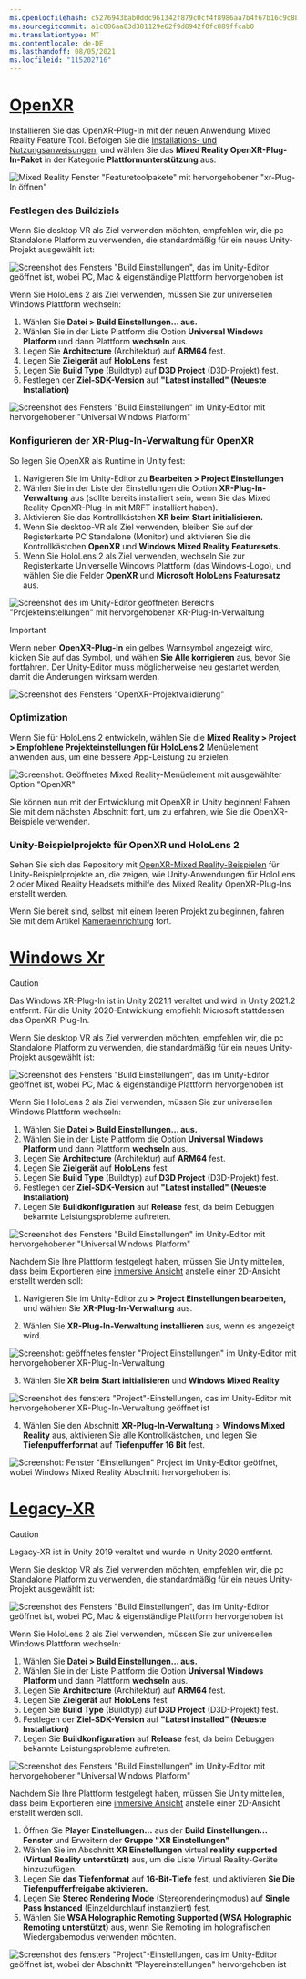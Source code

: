```yaml
---
ms.openlocfilehash: c5276943bab0ddc961342f879c0cf4f8986aa7b4f67b16c9c8b5415ca6fc58fd
ms.sourcegitcommit: a1c086aa83d381129e62f9d8942f0fc889ffcab0
ms.translationtype: MT
ms.contentlocale: de-DE
ms.lasthandoff: 08/05/2021
ms.locfileid: "115202716"
---
```

# <a name="openxr"></a>[OpenXR](#tab/openxr)

Installieren Sie das OpenXR-Plug-In mit der neuen Anwendung Mixed Reality Feature Tool. Befolgen Sie die [Installations- und Nutzungsanweisungen,](../../welcome-to-mr-feature-tool.md) und wählen Sie das **Mixed Reality OpenXR-Plug-In-Paket** in der Kategorie **Plattformunterstützung** aus:

![Mixed Reality Fenster "Featuretoolpakete" mit hervorgehobener "xr-Plug-In öffnen"](../../images/feature-tool-openxr.png)

### <a name="setting-your-build-target"></a>Festlegen des Buildziels

Wenn Sie desktop VR als Ziel verwenden möchten, empfehlen wir, die pc Standalone Platform zu verwenden, die standardmäßig für ein neues Unity-Projekt ausgewählt ist:

![Screenshot des Fensters "Build Einstellungen", das im Unity-Editor geöffnet ist, wobei PC, Mac & eigenständige Plattform hervorgehoben ist](../../images/wmr-config-img-3.png)

Wenn Sie HoloLens 2 als Ziel verwenden, müssen Sie zur universellen Windows Plattform wechseln:

1. Wählen Sie **Datei > Build Einstellungen... aus.**
2. Wählen Sie in der Liste Plattform die Option **Universal Windows Platform** und dann Plattform **wechseln** aus.
3. Legen Sie **Architecture** (Architektur) auf **ARM64** fest.
4. Legen Sie **Zielgerät** auf **HoloLens** fest
5. Legen Sie **Build Type** (Buildtyp) auf **D3D Project** (D3D-Projekt) fest.
6. Festlegen der **Ziel-SDK-Version** auf **"Latest installed" (Neueste Installation)**

![Screenshot des Fensters "Build Einstellungen" im Unity-Editor mit hervorgehobener "Universal Windows Platform"](../../images/wmr-config-img-4.png)

### <a name="configuring-xr-plugin-management-for-openxr"></a>Konfigurieren der XR-Plug-In-Verwaltung für OpenXR

So legen Sie OpenXR als Runtime in Unity fest:

1. Navigieren Sie im Unity-Editor zu **Bearbeiten > Project Einstellungen**
2. Wählen Sie in der Liste der Einstellungen die Option **XR-Plug-In-Verwaltung** aus (sollte bereits installiert sein, wenn Sie das Mixed Reality OpenXR-Plug-In mit MRFT installiert haben).
3. Aktivieren Sie das Kontrollkästchen **XR beim Start initialisieren.**
4. Wenn Sie desktop-VR als Ziel verwenden, bleiben Sie auf der Registerkarte PC Standalone (Monitor) und aktivieren Sie die Kontrollkästchen **OpenXR** und **Windows Mixed Reality Featuresets.**
5. Wenn Sie HoloLens 2 als Ziel verwenden, wechseln Sie zur Registerkarte Universelle Windows Plattform (das Windows-Logo), und wählen Sie die Felder **OpenXR** und **Microsoft HoloLens Featuresatz** aus.

![Screenshot des im Unity-Editor geöffneten Bereichs "Projekteinstellungen" mit hervorgehobener XR-Plug-In-Verwaltung](../../images/openxr-img-05.png)

> [!IMPORTANT]
> Wenn neben **OpenXR-Plug-In** ein gelbes Warnsymbol angezeigt wird, klicken Sie auf das Symbol, und wählen **Sie Alle korrigieren** aus, bevor Sie fortfahren. Der Unity-Editor muss möglicherweise neu gestartet werden, damit die Änderungen wirksam werden.

![Screenshot des Fensters "OpenXR-Projektvalidierung"](../../images/openxr-img-06.png)

### <a name="optimization"></a>Optimization

Wenn Sie für HoloLens 2 entwickeln, wählen Sie die **Mixed Reality > Project > Empfohlene Projekteinstellungen für HoloLens 2** Menüelement anwenden aus, um eine bessere App-Leistung zu erzielen.

![Screenshot: Geöffnetes Mixed Reality-Menüelement mit ausgewählter Option "OpenXR"](../../images/openxr-img-08.png)

Sie können nun mit der Entwicklung mit OpenXR in Unity beginnen!  Fahren Sie mit dem nächsten Abschnitt fort, um zu erfahren, wie Sie die OpenXR-Beispiele verwenden.

### <a name="unity-sample-projects-for-openxr-and-hololens-2"></a>Unity-Beispielprojekte für OpenXR und HoloLens 2

Sehen Sie sich das Repository mit [OpenXR-Mixed Reality-Beispielen](https://github.com/microsoft/OpenXR-Unity-MixedReality-Samples) für Unity-Beispielprojekte an, die zeigen, wie Unity-Anwendungen für HoloLens 2 oder Mixed Reality Headsets mithilfe des Mixed Reality OpenXR-Plug-Ins erstellt werden.

Wenn Sie bereit sind, selbst mit einem leeren Projekt zu beginnen, fahren Sie mit dem Artikel [Kameraeinrichtung](../../camera-in-unity.md) fort.

# <a name="windows-xr"></a>[Windows Xr](#tab/windowsxr)

> [!CAUTION]
> Das Windows XR-Plug-In ist in Unity 2021.1 veraltet und wird in Unity 2021.2 entfernt.  Für die Unity 2020-Entwicklung empfiehlt Microsoft stattdessen das OpenXR-Plug-In.

Wenn Sie desktop VR als Ziel verwenden möchten, empfehlen wir, die pc Standalone Platform zu verwenden, die standardmäßig für ein neues Unity-Projekt ausgewählt ist:

![Screenshot des Fensters "Build Einstellungen", das im Unity-Editor geöffnet ist, wobei PC, Mac & eigenständige Plattform hervorgehoben ist](../../images/wmr-config-img-3.png)

Wenn Sie HoloLens 2 als Ziel verwenden, müssen Sie zur universellen Windows Plattform wechseln:

1.  Wählen Sie **Datei > Build Einstellungen... aus.**
2.  Wählen Sie in der Liste Plattform die Option **Universal Windows Platform** und dann Plattform **wechseln** aus.
3.  Legen Sie **Architecture** (Architektur) auf **ARM64** fest.
4.  Legen Sie **Zielgerät** auf **HoloLens** fest
5.  Legen Sie **Build Type** (Buildtyp) auf **D3D Project** (D3D-Projekt) fest.
6.  Festlegen der **Ziel-SDK-Version** auf **"Latest installed" (Neueste Installation)**
7.  Legen Sie **Buildkonfiguration** auf **Release** fest, da beim Debuggen bekannte Leistungsprobleme auftreten.

![Screenshot des Fensters "Build Einstellungen" im Unity-Editor mit hervorgehobener "Universal Windows Platform"](../../images/wmr-config-img-4.png)

Nachdem Sie Ihre Plattform festgelegt haben, müssen Sie Unity mitteilen, dass beim Exportieren eine [immersive Ansicht](../../../../design/app-views.md) anstelle einer 2D-Ansicht erstellt werden soll:

1. Navigieren Sie im Unity-Editor zu **> Project Einstellungen bearbeiten,** und wählen Sie **XR-Plug-In-Verwaltung** aus.

2. Wählen Sie **XR-Plug-In-Verwaltung installieren** aus, wenn es angezeigt wird.

![Screenshot: geöffnetes fenster "Project Einstellungen" im Unity-Editor mit hervorgehobener XR-Plug-In-Verwaltung](../../images/wmr-config-img-5.png)

3. Wählen Sie **XR beim Start initialisieren** und **Windows Mixed Reality**

![Screenshot des fensters "Project"-Einstellungen, das im Unity-Editor mit hervorgehobener XR-Plug-In-Verwaltung geöffnet ist](../../images/wmr-config-img-7.png)

4. Wählen Sie den Abschnitt **XR-Plug-In-Verwaltung**  >  **Windows Mixed Reality** aus, aktivieren Sie alle Kontrollkästchen, und legen Sie **Tiefenpufferformat** auf **Tiefenpuffer 16 Bit** fest.

![Screenshot: Fenster "Einstellungen" Project im Unity-Editor geöffnet, wobei Windows Mixed Reality Abschnitt hervorgehoben ist](../../images/wmr-config-img-8.png)

# <a name="legacy-xr"></a>[Legacy-XR](#tab/legacy)

> [!CAUTION]
> Legacy-XR ist in Unity 2019 veraltet und wurde in Unity 2020 entfernt.

Wenn Sie desktop VR als Ziel verwenden möchten, empfehlen wir, die pc Standalone Platform zu verwenden, die standardmäßig für ein neues Unity-Projekt ausgewählt ist:

![Screenshot des Fensters "Build Einstellungen", das im Unity-Editor geöffnet ist, wobei PC, Mac & eigenständige Plattform hervorgehoben ist](../../images/wmr-config-img-3.png)

Wenn Sie HoloLens 2 als Ziel verwenden, müssen Sie zur universellen Windows Plattform wechseln:

1.  Wählen Sie **Datei > Build Einstellungen... aus.**
2.  Wählen Sie in der Liste Plattform die Option **Universal Windows Platform** und dann Plattform **wechseln** aus.
3.  Legen Sie **Architecture** (Architektur) auf **ARM64** fest.
4.  Legen Sie **Zielgerät** auf **HoloLens** fest
5.  Legen Sie **Build Type** (Buildtyp) auf **D3D Project** (D3D-Projekt) fest.
6.  Festlegen der **Ziel-SDK-Version** auf **"Latest installed" (Neueste Installation)**
7.  Legen Sie **Buildkonfiguration** auf **Release** fest, da beim Debuggen bekannte Leistungsprobleme auftreten.

![Screenshot des Fensters "Build Einstellungen" im Unity-Editor mit hervorgehobener "Universal Windows Platform"](../../images/wmr-config-img-4.png)

Nachdem Sie Ihre Plattform festgelegt haben, müssen Sie Unity mitteilen, dass beim Exportieren eine [immersive Ansicht](../../../../design/app-views.md) anstelle einer 2D-Ansicht erstellt werden soll.

1. Öffnen Sie **Player Einstellungen...** aus der **Build Einstellungen... Fenster** und Erweitern der **Gruppe "XR Einstellungen"**
2. Wählen Sie im Abschnitt **XR Einstellungen** virtual **reality supported (Virtual Reality unterstützt)** aus, um die Liste Virtual Reality-Geräte hinzuzufügen.
3. Legen Sie **das Tiefenformat** auf **16-Bit-Tiefe** fest, und aktivieren **Sie Die Tiefenpufferfreigabe aktivieren.**
4. Legen Sie **Stereo Rendering Mode** (Stereorenderingmodus) auf **Single Pass Instanced** (Einzeldurchlauf instanziiert) fest.
5. Wählen Sie **WSA Holographic Remoting Supported (WSA Holographic Remoting unterstützt)** aus, wenn Sie Remoting im holografischen Wiedergabemodus verwenden möchten.

![Screenshot des fensters "Project"-Einstellungen, das im Unity-Editor geöffnet ist, wobei der Abschnitt "Playereinstellungen" hervorgehoben ist](../../images/wmr-config-img-9.png)
